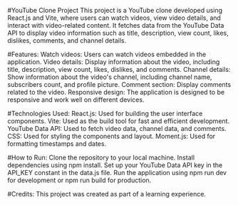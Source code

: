 #YouTube Clone Project
This project is a YouTube clone developed using React.js and Vite, where users can watch videos, view video details, and interact with video-related content. It fetches data from the YouTube Data API to display video information such as title, description, view count, likes, dislikes, comments, and channel details.

#Features:
Watch videos: Users can watch videos embedded in the application.
Video details: Display information about the video, including title, description, view count, likes, dislikes, and comments.
Channel details: Show information about the video's channel, including channel name, subscribers count, and profile picture.
Comment section: Display comments related to the video.
Responsive design: The application is designed to be responsive and work well on different devices.

#Technologies Used:
React.js: Used for building the user interface components.
Vite: Used as the build tool for fast and efficient development.
YouTube Data API: Used to fetch video data, channel data, and comments.
CSS: Used for styling the components and layout.
Moment.js: Used for formatting timestamps and dates.

#How to Run:
Clone the repository to your local machine.
Install dependencies using npm install.
Set up your YouTube Data API key in the API_KEY constant in the data.js file.
Run the application using npm run dev for development or npm run build for production.

#Credits:
This project was created as part of a learning experience.
